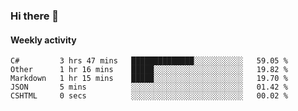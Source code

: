 ### Hi there 👋

#### Weekly activity

<!--START_SECTION:waka-->
```text
C#         3 hrs 47 mins   ██████████████░░░░░░░░░░░   59.05 % 
Other      1 hr 16 mins    █████░░░░░░░░░░░░░░░░░░░░   19.82 % 
Markdown   1 hr 15 mins    █████░░░░░░░░░░░░░░░░░░░░   19.70 % 
JSON       5 mins          ░░░░░░░░░░░░░░░░░░░░░░░░░   01.42 % 
CSHTML     0 secs          ░░░░░░░░░░░░░░░░░░░░░░░░░   00.02 %
```
<!--END_SECTION:waka-->
